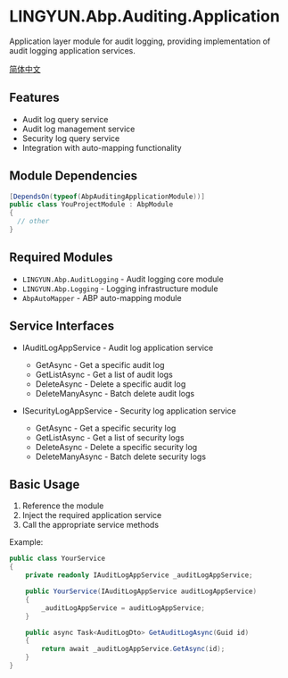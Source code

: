 # LINGYUN.Abp.Auditing.Application

Application layer module for audit logging, providing implementation of audit logging application services.

[简体中文](./README.md)

## Features

* Audit log query service
* Audit log management service
* Security log query service
* Integration with auto-mapping functionality

## Module Dependencies

```csharp
[DependsOn(typeof(AbpAuditingApplicationModule))]
public class YouProjectModule : AbpModule
{
  // other
}
```

## Required Modules

* `LINGYUN.Abp.AuditLogging` - Audit logging core module
* `LINGYUN.Abp.Logging` - Logging infrastructure module
* `AbpAutoMapper` - ABP auto-mapping module

## Service Interfaces

* IAuditLogAppService - Audit log application service
  - GetAsync - Get a specific audit log
  - GetListAsync - Get a list of audit logs
  - DeleteAsync - Delete a specific audit log
  - DeleteManyAsync - Batch delete audit logs

* ISecurityLogAppService - Security log application service
  - GetAsync - Get a specific security log
  - GetListAsync - Get a list of security logs
  - DeleteAsync - Delete a specific security log
  - DeleteManyAsync - Batch delete security logs

## Basic Usage

1. Reference the module
2. Inject the required application service
3. Call the appropriate service methods

Example:
```csharp
public class YourService
{
    private readonly IAuditLogAppService _auditLogAppService;

    public YourService(IAuditLogAppService auditLogAppService)
    {
        _auditLogAppService = auditLogAppService;
    }

    public async Task<AuditLogDto> GetAuditLogAsync(Guid id)
    {
        return await _auditLogAppService.GetAsync(id);
    }
}
```
